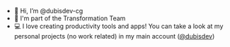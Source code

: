 - 👋 Hi, I’m @dubisdev-cg
- 🤝 I'm part of the Transformation Team
- 💻 I love creating productivity tools and apps! You can take a look at my personal projects (no work related) in my main account ([@dubisdev](https://github.com/dubisdev))
